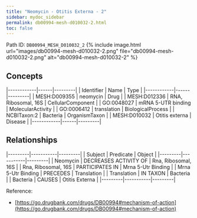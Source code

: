 ```yaml
---
title: "Neomycin - Otitis Externa - 2"
sidebar: mydoc_sidebar
permalink: db00994-mesh-d010032-2.html
toc: false 
---
```



Path ID: `DB00994_MESH_D010032_2`
{% include image.html url="images/db00994-mesh-d010032-2.png" file="db00994-mesh-d010032-2.png" alt="db00994-mesh-d010032-2" %}

## Concepts

|------------|------|---------|
| Identifier | Name | Type    |
|------------|------|---------|
| MESH:D009355 | neomycin | Drug |
| MESH:D012336 | RNA, Ribosomal, 16S | CellularComponent |
| GO:0048027 | mRNA 5-UTR binding | MolecularActivity |
| GO:0006412 | translation | BiologicalProcess |
| NCBITaxon:2 | Bacteria | OrganismTaxon |
| MESH:D010032 | Otitis externa | Disease |
|------------|------|---------|

## Relationships

|---------|-----------|---------|
| Subject | Predicate | Object  |
|---------|-----------|---------|
| Neomycin | DECREASES ACTIVITY OF | Rna, Ribosomal, 16S |
| Rna, Ribosomal, 16S | PARTICIPATES IN | Mrna 5-Utr Binding |
| Mrna 5-Utr Binding | PRECEDES | Translation |
| Translation | IN TAXON | Bacteria |
| Bacteria | CAUSES | Otitis Externa |
|---------|-----------|---------|

Reference: 
  - [https://go.drugbank.com/drugs/DB00994#mechanism-of-action](https://go.drugbank.com/drugs/DB00994#mechanism-of-action)
